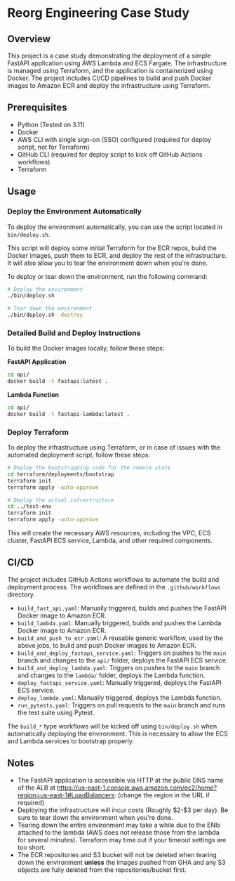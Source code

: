 # Reorg Engineering Case Study

## Overview

This project is a case study demonstrating the deployment of a simple FastAPI application using AWS Lambda and ECS Fargate. The infrastructure is managed using Terraform, and the application is containerized using Docker. The project includes CI/CD pipelines to build and push Docker images to Amazon ECR and deploy the infrastructure using Terraform.

## Prerequisites

- Python (Tested on 3.11)
- Docker
- AWS CLI with single sign-on (SSO) configured (required for deploy script, not for Terraform)
- GitHub CLI (required for deploy script to kick off GitHub Actions workflows)
- Terraform

## Usage

### Deploy the Environment Automatically

To deploy the environment automatically, you can use the script located in `bin/deploy.sh`. 

This script will deploy some initial Terraform for the ECR repos, build the Docker images, push them to ECR, and deploy the rest of the infrastructure. It will also allow you to tear the environment down when you're done.

To deploy or tear down the environment, run the following command:

```sh
# Deploy the environment
./bin/deploy.sh

# Tear down the environment
./bin/deploy.sh -destroy
```

### Detailed Build and Deploy Instructions

To build the Docker images locally, follow these steps:

**FastAPI Application**

```sh
cd api/
docker build -t fastapi:latest .
```

**Lambda Function**

```sh
cd api/
docker build -t fastapi-lambda:latest .
```

### Deploy Terraform

To deploy the infrastructure using Terraform, or in case of issues with the automated deployment script, follow these steps:

```sh
# Deploy the bootstrapping code for the remote state
cd terraform/deployments/bootstrap
terraform init
terraform apply -auto-approve

# Deploy the actual infrastructure
cd ../test-env
terraform init
terraform apply -auto-approve
```

This will create the necessary AWS resources, including the VPC, ECS cluster, FastAPI ECS service, Lambda, and other required components.

## CI/CD

The project includes GitHub Actions workflows to automate the build and deployment process. The workflows are defined in the `.github/workflows` directory.

- `build_fast_api.yaml`: Manually triggered, builds and pushes the FastAPI Docker image to Amazon ECR.
- `build_lambda.yaml`: Manually triggered, builds and pushes the Lambda Docker image to Amazon ECR.
- `build_and_push_to_ecr.yaml`: A reusable generic workflow, used by the above jobs, to build and push Docker images to Amazon ECR.
- `build_and_deploy_fastapi_service.yaml`: Triggers on pushes to the `main` branch and changes to the `api/` folder, deploys the FastAPI ECS service.
- `build_and_deploy_lambda.yaml`: Triggers on pushes to the `main` branch and changes to the `lambda/` folder, deploys the Lambda function.
- `deploy_fastapi_service.yaml`: Manually triggered, deploys the FastAPI ECS service.
- `deploy_lambda.yaml`: Manually triggered, deploys the Lambda function.
- `run_pytests.yaml`: Triggers on pull requests to the `main` branch and runs the test suite using Pytest.

The `build_*` type workflows will be kicked off using `bin/deploy.sh` when automatically deploying the environment.  This is necessary to allow the ECS and Lambda services to bootstrap properly.

## Notes

- The FastAPI application is accessible via HTTP at the public DNS name of the ALB at https://us-east-1.console.aws.amazon.com/ec2/home?region=us-east-1#LoadBalancers: (change the region in the URL if required)
- Deploying the infrastructure will incur costs (Roughly \$2-\$3 per day). Be sure to tear down the environment when you're done.
- Tearing down the entire environment may take a while due to the ENIs attached to the lambda (AWS does not release those from the lambda for several minutes).  Terraform may time out if your timeout settings are too short.
- The ECR repositories and S3 bucket will not be deleted when tearing down the environment **unless** the images pushed from GHA and any S3 objects are fully deleted from the repositories/bucket first.  
